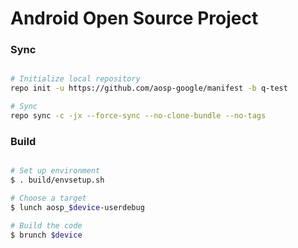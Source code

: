 # Android Open Source Project #

### Sync ###

```bash

# Initialize local repository
repo init -u https://github.com/aosp-google/manifest -b q-test

# Sync
repo sync -c -jx --force-sync --no-clone-bundle --no-tags
```

### Build ###

```bash

# Set up environment
$ . build/envsetup.sh

# Choose a target
$ lunch aosp_$device-userdebug

# Build the code
$ brunch $device
```
